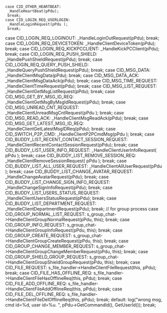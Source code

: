    
    case CID_OTHER_HEARTBEAT:
     _HandleHeartBeat(pPdu);
     break;
    case CID_LOGIN_REQ_USERLOGIN:
     _HandleLoginRequest(pPdu );
     break;
 case CID_LOGIN_REQ_LOGINOUT:
     _HandleLoginOutRequest(pPdu);
     break;
 case CID_LOGIN_REQ_DEVICETOKEN:
     _HandleClientDeviceToken(pPdu);
     break;
 case CID_LOGIN_REQ_KICKPCCLIENT:
     _HandleKickPCClient(pPdu);
     break;
 case CID_LOGIN_REQ_PUSH_SHIELD:
     _HandlePushShieldRequest(pPdu);
     break;
 case CID_LOGIN_REQ_QUERY_PUSH_SHIELD:
     _HandleQueryPushShieldRequest(pPdu);
     break;
 case CID_MSG_DATA:
     _HandleClientMsgData(pPdu);
     break;
 case CID_MSG_DATA_ACK:
     _HandleClientMsgDataAck(pPdu);
     break;
 case CID_MSG_TIME_REQUEST:
     _HandleClientTimeRequest(pPdu);
     break;
 case CID_MSG_LIST_REQUEST:
     _HandleClientGetMsgListRequest(pPdu);
     break;
 case CID_MSG_GET_BY_MSG_ID_REQ:
     _HandleClientGetMsgByMsgIdRequest(pPdu);
     break;
 case CID_MSG_UNREAD_CNT_REQUEST:
     _HandleClientUnreadMsgCntRequest(pPdu );
     break;
 case CID_MSG_READ_ACK:
     _HandleClientMsgReadAck(pPdu);
     break;
 case CID_MSG_GET_LATEST_MSG_ID_REQ:
     _HandleClientGetLatestMsgIDReq(pPdu);
     break;
 case CID_SWITCH_P2P_CMD:
     _HandleClientP2PCmdMsg(pPdu );
     break;
 case CID_BUDDY_LIST_RECENT_CONTACT_SESSION_REQUEST:
     _HandleClientRecentContactSessionRequest(pPdu);
     break;
 case CID_BUDDY_LIST_USER_INFO_REQUEST:
     _HandleClientUserInfoRequest( pPdu );
     break;
 case CID_BUDDY_LIST_REMOVE_SESSION_REQ:
     _HandleClientRemoveSessionRequest( pPdu );
     break;
 case CID_BUDDY_LIST_ALL_USER_REQUEST:
     _HandleClientAllUserRequest(pPdu );
     break;
 case CID_BUDDY_LIST_CHANGE_AVATAR_REQUEST:
     _HandleChangeAvatarRequest(pPdu);
     break;
 case CID_BUDDY_LIST_CHANGE_SIGN_INFO_REQUEST:
     _HandleChangeSignInfoRequest(pPdu);
     break;
 case CID_BUDDY_LIST_USERS_STATUS_REQUEST:
     _HandleClientUsersStatusRequest(pPdu);
     break;
 case CID_BUDDY_LIST_DEPARTMENT_REQUEST:
     _HandleClientDepartmentRequest(pPdu);
     break;
 // for group process
 case CID_GROUP_NORMAL_LIST_REQUEST:
     s_group_chat->HandleClientGroupNormalRequest(pPdu, this);
     break;
 case CID_GROUP_INFO_REQUEST:
     s_group_chat->HandleClientGroupInfoRequest(pPdu, this);
     break;
 case CID_GROUP_CREATE_REQUEST:
     s_group_chat->HandleClientGroupCreateRequest(pPdu, this);
     break;
 case CID_GROUP_CHANGE_MEMBER_REQUEST:
     s_group_chat->HandleClientGroupChangeMemberRequest(pPdu, this);
     break;
 case CID_GROUP_SHIELD_GROUP_REQUEST:
     s_group_chat->HandleClientGroupShieldGroupRequest(pPdu, this);
     break;
 case CID_FILE_REQUEST:
     s_file_handler->HandleClientFileRequest(this, pPdu);
     break;
 case CID_FILE_HAS_OFFLINE_REQ:
     s_file_handler->HandleClientFileHasOfflineReq(this, pPdu);
     break;
 case CID_FILE_ADD_OFFLINE_REQ:
     s_file_handler->HandleClientFileAddOfflineReq(this, pPdu);
     break;
 case CID_FILE_DEL_OFFLINE_REQ:
     s_file_handler->HandleClientFileDelOfflineReq(this, pPdu);
     break;
 default:
     log("wrong msg, cmd id=%d, user id=%u. ", pPdu->GetCommandId(), GetUserId());
     break;